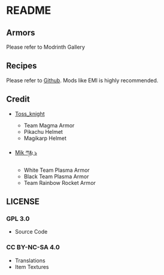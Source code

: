 # README

## Armors

Please refer to Modrinth Gallery

## Recipes

Please refer to [Github](https://github.com/KiwiFlavoredApollo/cobblemon-armors/tree/master/src/main/generated/data/cobblemonarmors/recipes). Mods like EMI is highly recommended.

## Credit

- [Toss_knight](https://discordapp.com/users/831822833553375252)
  - Team Magma Armor
  - Pikachu Helmet
  - Magikarp Helmet

- [Mik ཀརྨ ঌ](https://discordapp.com/users/449068348727230465)
  - White Team Plasma Armor
  - Black Team Plasma Armor
  - Team Rainbow Rocket Armor

## LICENSE

### GPL 3.0 
- Source Code

### CC BY-NC-SA 4.0
- Translations
- Item Textures